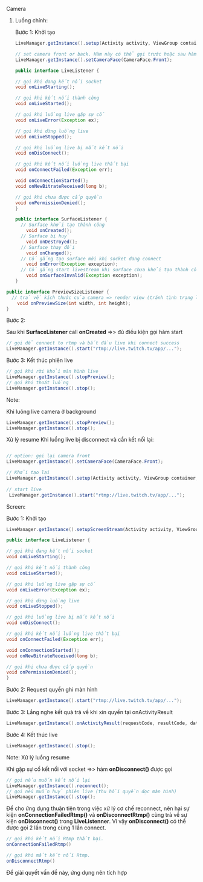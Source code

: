 Camera

1. Luồng chính:

   Bước 1: Khởi tạo

   ```java
   LiveManager.getInstance().setup(Activity activity, ViewGroup container, int[] paddings, LiveListener listener, PreviewSizeListener previewSizeListener, OpenGlView.SurfaceListener surfaceListener)
   ```

   ```java
   // set camera front or back. Hàm này có thể gọi trước hoặc sau hàm khởi tạo.
   LiveManager.getInstance().setCameraFace(CameraFace.Front);
   ```

   ```java
   public interface LiveListener {
   
   // gọi khi đang kết nối socket
   void onLiveStarting();
   
   // gọi khi kết nối thành công
   void onLiveStarted();
   
   // gọi khi luồng live gặp sự cố
   void onLiveError(Exception ex);
   
   // gọi khi dừng luồng live
   void onLiveStopped();
   
   // gọi khi luồng live bị mất kết nối
   void onDisConnect();
   
   // gọi khi kết nối luồng live thất bại
   void onConnectFailed(Exception err);
   
   void onConnectionStarted();
   void onNewBitrateReceived(long b);
   
   // gọi khi chưa được cấp quyền
   void onPermissionDenied();
   }
   ```

   ```java
   public interface SurfaceListener {
     // Surface khởi tạo thành công
       void onCreated();
     // Surface bị huỷ
       void onDestroyed();
     // Surface thay đổi
       void onChanged();
     // Cố gắng tạo surface mới khi socket đang connect
       void onError(Exception exception);
     // Cố gắng start livestream khi surface chưa khởi tạo thành công
       void onSurfaceInvalid(Exception exception);
   }
   ```



```java
public interface PreviewSizeListener {
  // trả về kích thước của camera => render view (tránh tình trạng live bị méo)
    void onPreviewSize(int width, int height);
}
```



Bước 2:

Sau khi **SurfaceListener** call **onCreated** =>> đủ điều kiện gọi hàm start

```java
// gọi để connect to rtmp và bắt đầu live khi connect success
LiveManager.getInstance().start("rtmp://live.twitch.tv/app/...");
```



Bước 3: Kết thúc phiên live

```java
// gọi khi rời khỏi màn hình live
LiveManager.getInstance().stopPreview();
// gọi khi thoát luồng
LiveManager.getInstance().stop();
```



Note: 

Khi luông live camera ở background

```java
LiveManager.getInstance().stopPreview();
LiveManager.getInstance().stop();
```

Xử lý resume
Khi luồng live bị disconnect và cần kết nối lại:

```java

// option: gọi lại camera front
LiveManager.getInstance().setCameraFace(CameraFace.Front);

// Khởi tạo lại
LiveManager.getInstance().setup(Activity activity, ViewGroup container, int[] paddings, LiveListener listener, PreviewSizeListener previewSizeListener, OpenGlView.SurfaceListener surfaceListener);
  
// start live 
 LiveManager.getInstance().start("rtmp://live.twitch.tv/app/...");
```



Screen:

Bước 1: Khởi tạo

```java
LiveManager.getInstance().setupScreenStream(Activity activity, ViewGroup container, LiveListener listener)
```

```java
public interface LiveListener {

// gọi khi đang kết nối socket
void onLiveStarting();

// gọi khi kết nối thành công
void onLiveStarted();

// gọi khi luồng live gặp sự cố
void onLiveError(Exception ex);

// gọi khi dừng luồng live
void onLiveStopped();

// gọi khi luồng live bị mất kết nối
void onDisConnect();

// gọi khi kết nối luồng live thất bại
void onConnectFailed(Exception err);

void onConnectionStarted();
void onNewBitrateReceived(long b);

// gọi khi chưa được cấp quyền
void onPermissionDenied();
}
```

Bước 2: Request quyền ghi màn hình

```java
LiveManager.getInstance().start("rtmp://live.twitch.tv/app/...");
```

Bước 3: Lắng nghe kết quả trả về khi xin quyền tại onActivityResult

```java
LiveManager.getInstance().onActivityResult(requestCode, resultCode, data);
```

Bước 4: Kết thúc live

```java
LiveManager.getInstance().stop();
```



Note: Xử lý luồng resume

Khi gặp sự cố kết nối với socket =>> hàm **onDisconnect()** được gọi

```java
// gọi nếu muốn kết nối lại
LiveManager.getInstance().reconnect();
// gọi nêú muốn huỷ phiên live (thu hồi quyền đọc màn hình)
LiveManager.getInstance().stop();
```

Để cho ứng dụng thuận tiện trong việc xử lý cơ chế reconnect, nên hai sự kiện **onConnectionFailedRtmp()** và **onDisconnectRtmp()** cùng trả về sự kiện **onDisconnect()** trong **LiveListenner**. Vì vậy **onDisconnect()** có thể được gọi 2 lần trong cùng 1 lần connect.

```java
// gọi khi kết nối Rtmp thất bại.
onConnectionFailedRtmp()

// gọi khi mất kết nối Rtmp.
onDisconnectRtmp() 
```

Để giải quyết vấn đề này, ứng dụng nên tích hợp 